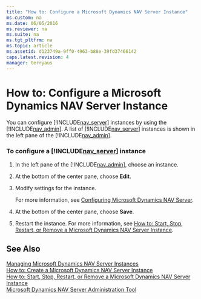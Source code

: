 ```yaml
---
title: "How to: Configure a Microsoft Dynamics NAV Server Instance"
ms.custom: na
ms.date: 06/05/2016
ms.reviewer: na
ms.suite: na
ms.tgt_pltfrm: na
ms.topic: article
ms.assetid: d123749a-9ff0-4963-b88e-39fd37466142
caps.latest.revision: 4
manager: terryaus
---
```

# How to: Configure a Microsoft Dynamics NAV Server Instance
You can configure [!INCLUDE[nav_server](../dynamics-nav/includes/nav_server_md.md)] instances by using the [!INCLUDE[nav_admin](../dynamics-nav/includes/nav_admin_md.md)]. A list of [!INCLUDE[nav_server](../dynamics-nav/includes/nav_server_md.md)] instances is shown in the left pane of the [!INCLUDE[nav_admin](../dynamics-nav/includes/nav_admin_md.md)].  
  
### To configure a [!INCLUDE[nav_server](../dynamics-nav/includes/nav_server_md.md)] instance  
  
1.  In the left pane of the [!INCLUDE[nav_admin](../dynamics-nav/includes/nav_admin_md.md)], choose an instance.  
  
2.  At the bottom of the center pane, choose **Edit**.  
  
3.  Modify settings for the instance.  
  
     For more information, see [Configuring Microsoft Dynamics NAV Server](../dynamics-nav/Configuring-Microsoft-Dynamics-NAV-Server.md).  
  
4.  At the bottom of the center pane, choose **Save**.  
  
5.  Restart the instance. For more information, see [How to: Start, Stop, Restart, or Remove a Microsoft Dynamics NAV Server Instance](../Topic/How%20to:%20Start,%20Stop,%20Restart,%20or%20Remove%20a%20Microsoft%20Dynamics%20NAV%20Server%20Instance.md).  
  
## See Also  
 [Managing Microsoft Dynamics NAV Server Instances](../dynamics-nav/Managing-Microsoft-Dynamics-NAV-Server-Instances.md)   
 [How to: Create a Microsoft Dynamics NAV Server Instance](../Topic/How%20to:%20Create%20a%20Microsoft%20Dynamics%20NAV%20Server%20Instance.md)   
 [How to: Start, Stop, Restart, or Remove a Microsoft Dynamics NAV Server Instance](../Topic/How%20to:%20Start,%20Stop,%20Restart,%20or%20Remove%20a%20Microsoft%20Dynamics%20NAV%20Server%20Instance.md)   
 [Microsoft Dynamics NAV Server Administration Tool](../dynamics-nav/Microsoft-Dynamics-NAV-Server-Administration-Tool.md)
